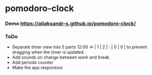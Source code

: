 # pomodoro-clock

### Demo https://aliaksandr-s.github.io/pomodoro-clock/

### ToDo
- Separate timer view into 5 parts 12:00 => | 1 | 2 | : | 0 | 0 | to prevent dragging when the timer is updated. 
- Add sounds on change between work and break
- Add periods counter  
- Make the app responsive

